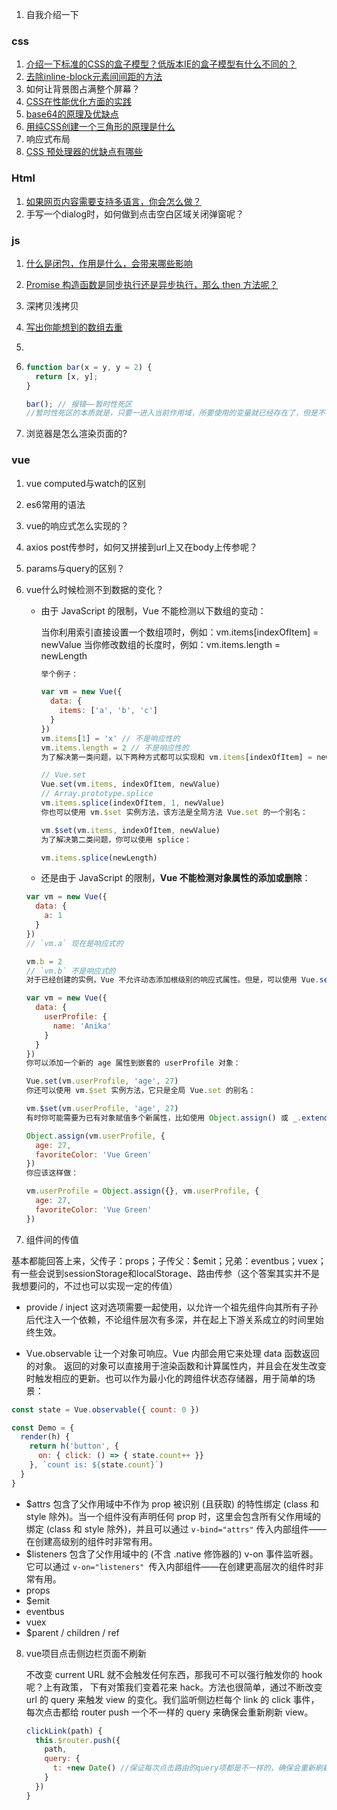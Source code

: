 1. 自我介绍一下

### css

1. [介绍一下标准的CSS的盒子模型？低版本IE的盒子模型有什么不同的？](https://github.com/LuoShengMen/StudyNotes/issues/96)
2. [去除inline-block元素间间距的方法](https://github.com/LuoShengMen/StudyNotes/issues/519)
3. 如何让背景图占满整个屏幕？
4. [CSS在性能优化方面的实践](https://github.com/LuoShengMen/StudyNotes/issues/107)
5. [base64的原理及优缺点](https://github.com/LuoShengMen/StudyNotes/issues/109)
6. [用纯CSS创建一个三角形的原理是什么](https://github.com/LuoShengMen/StudyNotes/issues/191)
7. 响应式布局
8. [CSS 预处理器的优缺点有哪些](https://github.com/LuoShengMen/StudyNotes/issues/296)

### Html

1. [如果网页内容需要支持多语言，你会怎么做？](https://github.com/LuoShengMen/StudyNotes/issues/308)
2. 手写一个dialog时，如何做到点击空白区域关闭弹窗呢？

### js

1. [什么是闭包，作用是什么，会带来哪些影响](https://github.com/LuoShengMen/StudyNotes/issues/56)

2. [Promise 构造函数是同步执行还是异步执行，那么 then 方法呢？](https://github.com/LuoShengMen/StudyNotes/issues/33)

3. 深拷贝浅拷贝

4. [写出你能想到的数组去重](https://github.com/LuoShengMen/StudyNotes/issues/53)

5. 

6. ```js
   function bar(x = y, y = 2) {
     return [x, y];
   }
   
   bar(); // 报错——暂时性死区
   //暂时性死区的本质就是，只要一进入当前作用域，所要使用的变量就已经存在了，但是不可获取，只有等到声明变量的那一行代码出现，才可以获取和使用该变量。
   ```

6. 浏览器是怎么渲染页面的?

### vue

1. vue computed与watch的区别

2. es6常用的语法

3. vue的响应式怎么实现的？

4. axios post传参时，如何又拼接到url上又在body上传参呢？

5. params与query的区别？

6. vue什么时候检测不到数据的变化？

   - 由于 JavaScript 的限制，Vue 不能检测以下数组的变动：

     当你利用索引直接设置一个数组项时，例如：vm.items[indexOfItem] = newValue
     当你修改数组的长度时，例如：vm.items.length = newLength

     ```js
     举个例子：
     
     var vm = new Vue({
       data: {
         items: ['a', 'b', 'c']
       }
     })
     vm.items[1] = 'x' // 不是响应性的
     vm.items.length = 2 // 不是响应性的
     为了解决第一类问题，以下两种方式都可以实现和 vm.items[indexOfItem] = newValue 相同的效果，同时也将在响应式系统内触发状态更新：
     
     // Vue.set
     Vue.set(vm.items, indexOfItem, newValue)
     // Array.prototype.splice
     vm.items.splice(indexOfItem, 1, newValue)
     你也可以使用 vm.$set 实例方法，该方法是全局方法 Vue.set 的一个别名：
     
     vm.$set(vm.items, indexOfItem, newValue)
     为了解决第二类问题，你可以使用 splice：
     
     vm.items.splice(newLength)
     ```

   - 还是由于 JavaScript 的限制，**Vue 不能检测对象属性的添加或删除**：

   ```js
   var vm = new Vue({
     data: {
       a: 1
     }
   })
   // `vm.a` 现在是响应式的
   
   vm.b = 2
   // `vm.b` 不是响应式的
   对于已经创建的实例，Vue 不允许动态添加根级别的响应式属性。但是，可以使用 Vue.set(object, propertyName, value) 方法向嵌套对象添加响应式属性。例如，对于：
   
   var vm = new Vue({
     data: {
       userProfile: {
         name: 'Anika'
       }
     }
   })
   你可以添加一个新的 age 属性到嵌套的 userProfile 对象：
   
   Vue.set(vm.userProfile, 'age', 27)
   你还可以使用 vm.$set 实例方法，它只是全局 Vue.set 的别名：
   
   vm.$set(vm.userProfile, 'age', 27)
   有时你可能需要为已有对象赋值多个新属性，比如使用 Object.assign() 或 _.extend()。在这种情况下，你应该用两个对象的属性创建一个新的对象。所以，如果你想添加新的响应式属性，不要像这样：
   
   Object.assign(vm.userProfile, {
     age: 27,
     favoriteColor: 'Vue Green'
   })
   你应该这样做：
   
   vm.userProfile = Object.assign({}, vm.userProfile, {
     age: 27,
     favoriteColor: 'Vue Green'
   })
   ```

7. 组件间的传值

基本都能回答上来，父传子：props；子传父：$emit；兄弟：eventbus；vuex；有一些会说到sessionStorage和localStorage、路由传参（这个答案其实并不是我想要问的，不过也可以实现一定的传值）

- provide / inject
  这对选项需要一起使用，以允许一个祖先组件向其所有子孙后代注入一个依赖，不论组件层次有多深，并在起上下游关系成立的时间里始终生效。

- Vue.observable
  让一个对象可响应。Vue 内部会用它来处理 data 函数返回的对象。
  返回的对象可以直接用于渲染函数和计算属性内，并且会在发生改变时触发相应的更新。也可以作为最小化的跨组件状态存储器，用于简单的场景：

```js
const state = Vue.observable({ count: 0 })

const Demo = {
  render(h) {
    return h('button', {
      on: { click: () => { state.count++ }}
    }, `count is: ${state.count}`)
  }
}
```

- $attrs
包含了父作用域中不作为 prop 被识别 (且获取) 的特性绑定 (class 和 style 除外)。当一个组件没有声明任何 prop 时，这里会包含所有父作用域的绑定 (class 和 style 除外)，并且可以通过 `v-bind="​attrs"` 传入内部组件——在创建高级别的组件时非常有用。
- $listeners
包含了父作用域中的 (不含 .native 修饰器的) v-on 事件监听器。它可以通过 `v-on="​listeners" `传入内部组件——在创建更高层次的组件时非常有用。
- props
- $emit
- eventbus
- vuex
- $parent / ​children / ref

8. vue项目点击侧边栏页面不刷新

   不改变 current URL 就不会触发任何东西，那我可不可以强行触发你的 hook 呢？上有政策， 下有对策我们变着花来 hack。方法也很简单，通过不断改变 url 的 query 来触发 view 的变化。我们监听侧边栏每个 link 的 click 事件，每次点击都给 router push 一个不一样的 query 来确保会重新刷新 view。

   ```js
   clickLink(path) {
     this.$router.push({
       path,
       query: {
         t: +new Date() //保证每次点击路由的query项都是不一样的，确保会重新刷新view
       }
     })
   }
   ```

   



